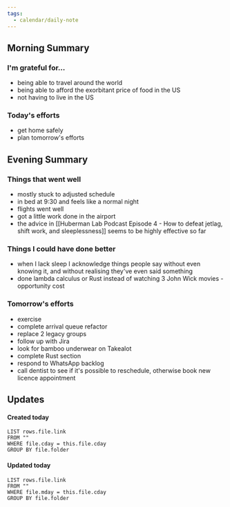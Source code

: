 ```yaml
---
tags:
  - calendar/daily-note
---
```


## Morning Summary

### I'm grateful for...

- being able to travel around the world
- being able to afford the exorbitant price of food in the US
- not having to live in the US

### Today's efforts

- get home safely
- plan tomorrow's efforts

## Evening Summary

### Things that went well

- mostly stuck to adjusted schedule
- in bed at 9:30 and feels like a normal night
- flights went well
- got a little work done in the airport
- the advice in [[Huberman Lab Podcast Episode 4 - How to defeat jetlag, shift work, and sleeplessness]] seems to be highly effective so far

### Things I could have done better

- when I lack sleep I acknowledge things people say without even knowing it, and without realising they've even said something
- done lambda calculus or Rust instead of watching 3 John Wick movies - opportunity cost

### Tomorrow's efforts

- exercise
- complete arrival queue refactor
- replace 2 legacy groups
- follow up with Jira
- look for bamboo underwear on Takealot
- complete Rust section
- respond to WhatsApp backlog
- call dentist to see if it's possible to reschedule, otherwise book new licence appointment

## Updates

#### Created today

```dataview
LIST rows.file.link
FROM ""
WHERE file.cday = this.file.cday
GROUP BY file.folder
```

#### Updated today

```dataview
LIST rows.file.link
FROM ""
WHERE file.mday = this.file.cday
GROUP BY file.folder
```

